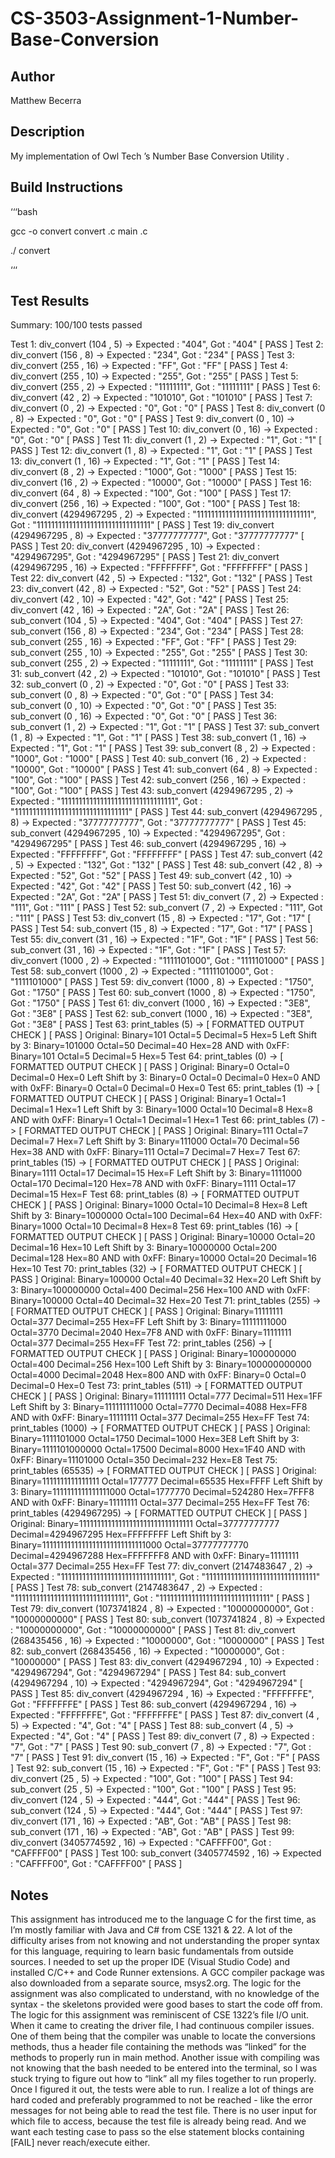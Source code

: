 # CS-3503-Assignment-1-Number-Base-Conversion

## Author
Matthew Becerra

## Description
My implementation of Owl Tech ’s Number Base Conversion Utility .

## Build Instructions
‘‘‘bash

gcc -o convert convert .c main .c

./ convert

‘‘‘

## Test Results
Summary: 100/100 tests passed

Test 1: div_convert (104 , 5) -> Expected : "404", Got : "404" [ PASS ]
Test 2: div_convert (156 , 8) -> Expected : "234", Got : "234" [ PASS ]
Test 3: div_convert (255 , 16) -> Expected : "FF", Got : "FF" [ PASS ]
Test 4: div_convert (255 , 10) -> Expected : "255", Got : "255" [ PASS ]
Test 5: div_convert (255 , 2) -> Expected : "11111111", Got : "11111111" [ PASS ]
Test 6: div_convert (42 , 2) -> Expected : "101010", Got : "101010" [ PASS ]
Test 7: div_convert (0 , 2) -> Expected : "0", Got : "0" [ PASS ]
Test 8: div_convert (0 , 8) -> Expected : "0", Got : "0" [ PASS ]
Test 9: div_convert (0 , 10) -> Expected : "0", Got : "0" [ PASS ]
Test 10: div_convert (0 , 16) -> Expected : "0", Got : "0" [ PASS ]
Test 11: div_convert (1 , 2) -> Expected : "1", Got : "1" [ PASS ]
Test 12: div_convert (1 , 8) -> Expected : "1", Got : "1" [ PASS ]
Test 13: div_convert (1 , 16) -> Expected : "1", Got : "1" [ PASS ]
Test 14: div_convert (8 , 2) -> Expected : "1000", Got : "1000" [ PASS ]
Test 15: div_convert (16 , 2) -> Expected : "10000", Got : "10000" [ PASS ]
Test 16: div_convert (64 , 8) -> Expected : "100", Got : "100" [ PASS ]
Test 17: div_convert (256 , 16) -> Expected : "100", Got : "100" [ PASS ]
Test 18: div_convert (4294967295 , 2) -> Expected : "11111111111111111111111111111111", Got : "11111111111111111111111111111111" [ PASS ]
Test 19: div_convert (4294967295 , 8) -> Expected : "37777777777", Got : "37777777777" [ PASS ]
Test 20: div_convert (4294967295 , 10) -> Expected : "4294967295", Got : "4294967295" [ PASS ]
Test 21: div_convert (4294967295 , 16) -> Expected : "FFFFFFFF", Got : "FFFFFFFF" [ PASS ]
Test 22: div_convert (42 , 5) -> Expected : "132", Got : "132" [ PASS ]
Test 23: div_convert (42 , 8) -> Expected : "52", Got : "52" [ PASS ]
Test 24: div_convert (42 , 10) -> Expected : "42", Got : "42" [ PASS ]
Test 25: div_convert (42 , 16) -> Expected : "2A", Got : "2A" [ PASS ]
Test 26: sub_convert (104 , 5) -> Expected : "404", Got : "404" [ PASS ]
Test 27: sub_convert (156 , 8) -> Expected : "234", Got : "234" [ PASS ]
Test 28: sub_convert (255 , 16) -> Expected : "FF", Got : "FF" [ PASS ]
Test 29: sub_convert (255 , 10) -> Expected : "255", Got : "255" [ PASS ]
Test 30: sub_convert (255 , 2) -> Expected : "11111111", Got : "11111111" [ PASS ]
Test 31: sub_convert (42 , 2) -> Expected : "101010", Got : "101010" [ PASS ]
Test 32: sub_convert (0 , 2) -> Expected : "0", Got : "0" [ PASS ]
Test 33: sub_convert (0 , 8) -> Expected : "0", Got : "0" [ PASS ]
Test 34: sub_convert (0 , 10) -> Expected : "0", Got : "0" [ PASS ]
Test 35: sub_convert (0 , 16) -> Expected : "0", Got : "0" [ PASS ]
Test 36: sub_convert (1 , 2) -> Expected : "1", Got : "1" [ PASS ]
Test 37: sub_convert (1 , 8) -> Expected : "1", Got : "1" [ PASS ]
Test 38: sub_convert (1 , 16) -> Expected : "1", Got : "1" [ PASS ]
Test 39: sub_convert (8 , 2) -> Expected : "1000", Got : "1000" [ PASS ]
Test 40: sub_convert (16 , 2) -> Expected : "10000", Got : "10000" [ PASS ]
Test 41: sub_convert (64 , 8) -> Expected : "100", Got : "100" [ PASS ]
Test 42: sub_convert (256 , 16) -> Expected : "100", Got : "100" [ PASS ]
Test 43: sub_convert (4294967295 , 2) -> Expected : "11111111111111111111111111111111", Got : "11111111111111111111111111111111" [ PASS ]
Test 44: sub_convert (4294967295 , 8) -> Expected : "37777777777", Got : "37777777777" [ PASS ]
Test 45: sub_convert (4294967295 , 10) -> Expected : "4294967295", Got : "4294967295" [ PASS ]
Test 46: sub_convert (4294967295 , 16) -> Expected : "FFFFFFFF", Got : "FFFFFFFF" [ PASS ]
Test 47: sub_convert (42 , 5) -> Expected : "132", Got : "132" [ PASS ]
Test 48: sub_convert (42 , 8) -> Expected : "52", Got : "52" [ PASS ]
Test 49: sub_convert (42 , 10) -> Expected : "42", Got : "42" [ PASS ]
Test 50: sub_convert (42 , 16) -> Expected : "2A", Got : "2A" [ PASS ]
Test 51: div_convert (7 , 2) -> Expected : "111", Got : "111" [ PASS ]
Test 52: sub_convert (7 , 2) -> Expected : "111", Got : "111" [ PASS ]
Test 53: div_convert (15 , 8) -> Expected : "17", Got : "17" [ PASS ]
Test 54: sub_convert (15 , 8) -> Expected : "17", Got : "17" [ PASS ]
Test 55: div_convert (31 , 16) -> Expected : "1F", Got : "1F" [ PASS ]
Test 56: sub_convert (31 , 16) -> Expected : "1F", Got : "1F" [ PASS ]
Test 57: div_convert (1000 , 2) -> Expected : "1111101000", Got : "1111101000" [ PASS ]
Test 58: sub_convert (1000 , 2) -> Expected : "1111101000", Got : "1111101000" [ PASS ]
Test 59: div_convert (1000 , 8) -> Expected : "1750", Got : "1750" [ PASS ]
Test 60: sub_convert (1000 , 8) -> Expected : "1750", Got : "1750" [ PASS ]
Test 61: div_convert (1000 , 16) -> Expected : "3E8", Got : "3E8" [ PASS ]
Test 62: sub_convert (1000 , 16) -> Expected : "3E8", Got : "3E8" [ PASS ]
Test 63: print_tables (5) -> [ FORMATTED OUTPUT CHECK ] [ PASS ]
Original: Binary=101 Octal=5 Decimal=5 Hex=5
Left Shift by 3: Binary=101000 Octal=50 Decimal=40 Hex=28
AND with 0xFF: Binary=101 Octal=5 Decimal=5 Hex=5
Test 64: print_tables (0) -> [ FORMATTED OUTPUT CHECK ] [ PASS ]
Original: Binary=0 Octal=0 Decimal=0 Hex=0
Left Shift by 3: Binary=0 Octal=0 Decimal=0 Hex=0
AND with 0xFF: Binary=0 Octal=0 Decimal=0 Hex=0
Test 65: print_tables (1) -> [ FORMATTED OUTPUT CHECK ] [ PASS ]
Original: Binary=1 Octal=1 Decimal=1 Hex=1
Left Shift by 3: Binary=1000 Octal=10 Decimal=8 Hex=8
AND with 0xFF: Binary=1 Octal=1 Decimal=1 Hex=1
Test 66: print_tables (7) -> [ FORMATTED OUTPUT CHECK ] [ PASS ]
Original: Binary=111 Octal=7 Decimal=7 Hex=7
Left Shift by 3: Binary=111000 Octal=70 Decimal=56 Hex=38
AND with 0xFF: Binary=111 Octal=7 Decimal=7 Hex=7
Test 67: print_tables (15) -> [ FORMATTED OUTPUT CHECK ] [ PASS ]
Original: Binary=1111 Octal=17 Decimal=15 Hex=F
Left Shift by 3: Binary=1111000 Octal=170 Decimal=120 Hex=78
AND with 0xFF: Binary=1111 Octal=17 Decimal=15 Hex=F
Test 68: print_tables (8) -> [ FORMATTED OUTPUT CHECK ] [ PASS ]
Original: Binary=1000 Octal=10 Decimal=8 Hex=8
Left Shift by 3: Binary=1000000 Octal=100 Decimal=64 Hex=40
AND with 0xFF: Binary=1000 Octal=10 Decimal=8 Hex=8
Test 69: print_tables (16) -> [ FORMATTED OUTPUT CHECK ] [ PASS ]
Original: Binary=10000 Octal=20 Decimal=16 Hex=10
Left Shift by 3: Binary=10000000 Octal=200 Decimal=128 Hex=80
AND with 0xFF: Binary=10000 Octal=20 Decimal=16 Hex=10
Test 70: print_tables (32) -> [ FORMATTED OUTPUT CHECK ] [ PASS ]
Original: Binary=100000 Octal=40 Decimal=32 Hex=20
Left Shift by 3: Binary=100000000 Octal=400 Decimal=256 Hex=100
AND with 0xFF: Binary=100000 Octal=40 Decimal=32 Hex=20
Test 71: print_tables (255) -> [ FORMATTED OUTPUT CHECK ] [ PASS ]
Original: Binary=11111111 Octal=377 Decimal=255 Hex=FF
Left Shift by 3: Binary=11111111000 Octal=3770 Decimal=2040 Hex=7F8
AND with 0xFF: Binary=11111111 Octal=377 Decimal=255 Hex=FF
Test 72: print_tables (256) -> [ FORMATTED OUTPUT CHECK ] [ PASS ]
Original: Binary=100000000 Octal=400 Decimal=256 Hex=100
Left Shift by 3: Binary=100000000000 Octal=4000 Decimal=2048 Hex=800
AND with 0xFF: Binary=0 Octal=0 Decimal=0 Hex=0
Test 73: print_tables (511) -> [ FORMATTED OUTPUT CHECK ] [ PASS ]
Original: Binary=111111111 Octal=777 Decimal=511 Hex=1FF
Left Shift by 3: Binary=111111111000 Octal=7770 Decimal=4088 Hex=FF8
AND with 0xFF: Binary=11111111 Octal=377 Decimal=255 Hex=FF
Test 74: print_tables (1000) -> [ FORMATTED OUTPUT CHECK ] [ PASS ]
Original: Binary=1111101000 Octal=1750 Decimal=1000 Hex=3E8
Left Shift by 3: Binary=1111101000000 Octal=17500 Decimal=8000 Hex=1F40
AND with 0xFF: Binary=11101000 Octal=350 Decimal=232 Hex=E8
Test 75: print_tables (65535) -> [ FORMATTED OUTPUT CHECK ] [ PASS ]
Original: Binary=1111111111111111 Octal=177777 Decimal=65535 Hex=FFFF
Left Shift by 3: Binary=1111111111111111000 Octal=1777770 Decimal=524280 Hex=7FFF8
AND with 0xFF: Binary=11111111 Octal=377 Decimal=255 Hex=FF
Test 76: print_tables (4294967295) -> [ FORMATTED OUTPUT CHECK ] [ PASS ]
Original: Binary=11111111111111111111111111111111 Octal=37777777777 Decimal=4294967295 Hex=FFFFFFFF
Left Shift by 3: Binary=11111111111111111111111111111000 Octal=37777777770 Decimal=4294967288 Hex=FFFFFFF8
AND with 0xFF: Binary=11111111 Octal=377 Decimal=255 Hex=FF
Test 77: div_convert (2147483647 , 2) -> Expected : "1111111111111111111111111111111", Got : "1111111111111111111111111111111" [ PASS ]
Test 78: sub_convert (2147483647 , 2) -> Expected : "1111111111111111111111111111111", Got : "1111111111111111111111111111111" [ PASS ]
Test 79: div_convert (1073741824 , 8) -> Expected : "10000000000", Got : "10000000000" [ PASS ]
Test 80: sub_convert (1073741824 , 8) -> Expected : "10000000000", Got : "10000000000" [ PASS ]
Test 81: div_convert (268435456 , 16) -> Expected : "10000000", Got : "10000000" [ PASS ]
Test 82: sub_convert (268435456 , 16) -> Expected : "10000000", Got : "10000000" [ PASS ]
Test 83: div_convert (4294967294 , 10) -> Expected : "4294967294", Got : "4294967294" [ PASS ]
Test 84: sub_convert (4294967294 , 10) -> Expected : "4294967294", Got : "4294967294" [ PASS ]
Test 85: div_convert (4294967294 , 16) -> Expected : "FFFFFFFE", Got : "FFFFFFFE" [ PASS ]
Test 86: sub_convert (4294967294 , 16) -> Expected : "FFFFFFFE", Got : "FFFFFFFE" [ PASS ]
Test 87: div_convert (4 , 5) -> Expected : "4", Got : "4" [ PASS ]
Test 88: sub_convert (4 , 5) -> Expected : "4", Got : "4" [ PASS ]
Test 89: div_convert (7 , 8) -> Expected : "7", Got : "7" [ PASS ]
Test 90: sub_convert (7 , 8) -> Expected : "7", Got : "7" [ PASS ]
Test 91: div_convert (15 , 16) -> Expected : "F", Got : "F" [ PASS ]
Test 92: sub_convert (15 , 16) -> Expected : "F", Got : "F" [ PASS ]
Test 93: div_convert (25 , 5) -> Expected : "100", Got : "100" [ PASS ]
Test 94: sub_convert (25 , 5) -> Expected : "100", Got : "100" [ PASS ]
Test 95: div_convert (124 , 5) -> Expected : "444", Got : "444" [ PASS ]
Test 96: sub_convert (124 , 5) -> Expected : "444", Got : "444" [ PASS ]
Test 97: div_convert (171 , 16) -> Expected : "AB", Got : "AB" [ PASS ]
Test 98: sub_convert (171 , 16) -> Expected : "AB", Got : "AB" [ PASS ]
Test 99: div_convert (3405774592 , 16) -> Expected : "CAFFFF00", Got : "CAFFFF00" [ PASS ]
Test 100: sub_convert (3405774592 , 16) -> Expected : "CAFFFF00", Got : "CAFFFF00" [ PASS ]


## Notes
This assignment has introduced me to the language C for the first time, as I’m mostly familiar with Java and C# from CSE 1321 & 22. A lot of the difficulty arises from not knowing and not understanding the proper syntax for this language, requiring to learn basic fundamentals from outside sources. I needed to set up the proper IDE (Visual Studio Code) and installed C/C++ and Code Runner extensions. A GCC compiler package was also downloaded from a separate source, msys2.org. The logic for the assignment was also complicated to understand, with no knowledge of the syntax - the skeletons provided were good bases to start the code off from. The logic for this assignment was reminiscent of CSE 1322’s file I/O unit. When it came to creating the driver file, I had continuous compiler issues. One of them being that the compiler was unable to locate the conversions methods, thus a header file containing the methods was “linked” for the methods to properly run in main method. Another issue with compiling was not knowing that the bash needed to be entered into the terminal, so I was stuck trying to figure out how to “link” all my files together to run properly. Once I figured it out, the tests were able to run. I realize a lot of things are hard coded and preferably programmed to not be reached - like the error messages for not being able to read the test file. There is no user input for which file to access, because the test file is already being read. And we want each testing case to pass so the else statement blocks containing [FAIL] never reach/execute either. 
